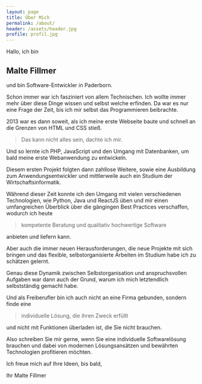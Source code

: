 ```yaml
---
layout: page
title: Über Mich
permalink: /about/
header: /assets/header.jpg
profile: profil.jpg
---
```


Hallo, ich bin 

## Malte Fillmer 

und bin Software-Entwickler in Paderborn.

Schon immer war ich fasziniert von allem Technischen. Ich wollte immer mehr über diese Dinge wissen und selbst welche erfinden. Da war es nur eine Frage der Zeit, bis ich mir selbst das Programmieren beibrachte. 

2013 war es dann soweit, als ich meine erste Webseite baute und schnell an die Grenzen von HTML und CSS stieß. 

> Das kann nicht alles sein, dachte ich mir.

Und so lernte ich PHP, JavaScript und den Umgang mit Datenbanken, um bald meine erste Webanwendung zu entwickeln.

Diesem ersten Projekt folgten dann zahllose Weitere, sowie eine Ausbildung zum Anwendungsentwickler und mittlerweile auch ein Studium der Wirtschaftsinformatik. 

Während dieser Zeit konnte ich den Umgang mit vielen verschiedenen Technologien, wie Python, Java und ReactJS üben und mir einen umfangreichen Überblick über die gängingen Best Practices verschaffen, wodurch ich heute 
>  kompetente Beratung und qualitativ hochwertige Software

anbieten und liefern kann.

Aber auch die immer neuen Herausforderungen, die neue Projekte mit sich bringen und das flexible, selbstorganisierte Arbeiten im Studium habe ich zu schätzen gelernt. 

Genau diese Dynamik zwischen Selbstorganisation und anspruchsvollen Aufgaben war dann auch der Grund, warum ich mich letztendlich selbstständig gemacht habe. 

Und als Freiberufler bin ich auch nicht an eine Firma gebunden, sondern finde eine 
> individuelle Lösung, die ihren Zweck erfüllt 

und nicht mit Funktionen überladen ist, die Sie nicht brauchen.

Also schreiben Sie mir gerne, wenn Sie eine individuelle Softwarelösung brauchen und dabei von modernen Lösungsansätzen und bewährten Technologien profitieren möchten. 

Ich freue mich auf Ihre Ideen, bis bald,

Ihr Malte Fillmer